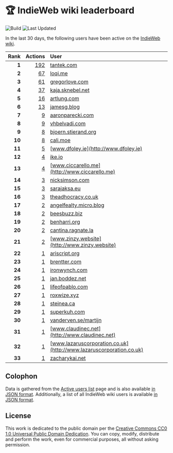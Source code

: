 # 🏆 IndieWeb wiki leaderboard

![Build](https://img.shields.io/github/actions/workflow/status/jgarber623/indieweb-wiki-leaderboard/build.yml?style=for-the-badge)
![Last Updated](https://img.shields.io/badge/last%20updated-10%20January%202025%20at%206:33:34%20UTC-ff5c01?style=for-the-badge)

In the last 30 days, the following users have been active on the [IndieWeb wiki](https://indieweb.org).

| Rank | Actions | User |
|-----:|--------:|:-----|
| **1** | [192](https://indieweb.org/Special:Contributions/Tantek.com) | [tantek.com](http://tantek.com) |
| **2** | [67](https://indieweb.org/Special:Contributions/Loqi.me) | [loqi.me](http://loqi.me) |
| **3** | [61](https://indieweb.org/Special:Contributions/Gregorlove.com) | [gregorlove.com](http://gregorlove.com) |
| **4** | [37](https://indieweb.org/Special:Contributions/Kaja.sknebel.net) | [kaja.sknebel.net](http://kaja.sknebel.net) |
| **5** | [16](https://indieweb.org/Special:Contributions/Artlung.com) | [artlung.com](http://artlung.com) |
| **6** | [13](https://indieweb.org/Special:Contributions/Jamesg.blog) | [jamesg.blog](http://jamesg.blog) |
| **7** | [9](https://indieweb.org/Special:Contributions/Aaronparecki.com) | [aaronparecki.com](http://aaronparecki.com) |
| **8** | [9](https://indieweb.org/Special:Contributions/Vhbelvadi.com) | [vhbelvadi.com](http://vhbelvadi.com) |
| **9** | [8](https://indieweb.org/Special:Contributions/Bjoern.stierand.org) | [bjoern.stierand.org](http://bjoern.stierand.org) |
| **10** | [8](https://indieweb.org/Special:Contributions/Cali.moe) | [cali.moe](http://cali.moe) |
| **11** | [5](https://indieweb.org/Special:Contributions/Www.dfoley.ie) | [www.dfoley.ie](http://www.dfoley.ie) |
| **12** | [4](https://indieweb.org/Special:Contributions/Ike.io) | [ike.io](http://ike.io) |
| **13** | [4](https://indieweb.org/Special:Contributions/Www.ciccarello.me) | [www.ciccarello.me](http://www.ciccarello.me) |
| **14** | [3](https://indieweb.org/Special:Contributions/Nicksimson.com) | [nicksimson.com](http://nicksimson.com) |
| **15** | [3](https://indieweb.org/Special:Contributions/Sarajaksa.eu) | [sarajaksa.eu](http://sarajaksa.eu) |
| **16** | [3](https://indieweb.org/Special:Contributions/Theadhocracy.co.uk) | [theadhocracy.co.uk](http://theadhocracy.co.uk) |
| **17** | [2](https://indieweb.org/Special:Contributions/Angelfealty.micro.blog) | [angelfealty.micro.blog](http://angelfealty.micro.blog) |
| **18** | [2](https://indieweb.org/Special:Contributions/Beesbuzz.biz) | [beesbuzz.biz](http://beesbuzz.biz) |
| **19** | [2](https://indieweb.org/Special:Contributions/Benharri.org) | [benharri.org](http://benharri.org) |
| **20** | [2](https://indieweb.org/Special:Contributions/Cantina.ragnate.la) | [cantina.ragnate.la](http://cantina.ragnate.la) |
| **21** | [2](https://indieweb.org/Special:Contributions/Www.zinzy.website) | [www.zinzy.website](http://www.zinzy.website) |
| **22** | [1](https://indieweb.org/Special:Contributions/Ariscript.org) | [ariscript.org](http://ariscript.org) |
| **23** | [1](https://indieweb.org/Special:Contributions/Brentter.com) | [brentter.com](http://brentter.com) |
| **24** | [1](https://indieweb.org/Special:Contributions/Ironwynch.com) | [ironwynch.com](http://ironwynch.com) |
| **25** | [1](https://indieweb.org/Special:Contributions/Jan.boddez.net) | [jan.boddez.net](http://jan.boddez.net) |
| **26** | [1](https://indieweb.org/Special:Contributions/Lifeofpablo.com) | [lifeofpablo.com](http://lifeofpablo.com) |
| **27** | [1](https://indieweb.org/Special:Contributions/Roxwize.xyz) | [roxwize.xyz](http://roxwize.xyz) |
| **28** | [1](https://indieweb.org/Special:Contributions/Steinea.ca) | [steinea.ca](http://steinea.ca) |
| **29** | [1](https://indieweb.org/Special:Contributions/Superkuh.com) | [superkuh.com](http://superkuh.com) |
| **30** | [1](https://indieweb.org/Special:Contributions/Vanderven.se_martijn) | [vanderven.se/martijn](http://vanderven.se/martijn) |
| **31** | [1](https://indieweb.org/Special:Contributions/Www.claudinec.net) | [www.claudinec.net](http://www.claudinec.net) |
| **32** | [1](https://indieweb.org/Special:Contributions/Www.lazaruscorporation.co.uk) | [www.lazaruscorporation.co.uk](http://www.lazaruscorporation.co.uk) |
| **33** | [1](https://indieweb.org/Special:Contributions/Zacharykai.net) | [zacharykai.net](http://zacharykai.net) |


## Colophon

Data is gathered from the [Active users list](https://indieweb.org/Special:ActiveUsers) page and is also available [in JSON format](https://github.com/jgarber623/indieweb-wiki-leaderboard/blob/main/data/leaderboard.json). Additionally, a list of all IndieWeb wiki users is available [in JSON format](https://github.com/jgarber623/indieweb-wiki-leaderboard/blob/main/data/users.json).

## License

This work is dedicated to the public domain per the [Creative Commons CC0 1.0 Universal Public Domain Dedication](https://creativecommons.org/publicdomain/zero/1.0/). You can copy, modify, distribute and perform the work, even for commercial purposes, all without asking permission.
